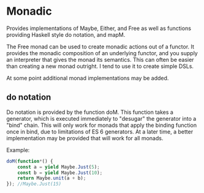 # Monadic #
Provides implementations of Maybe, Either, and Free as well as functions providing Haskell style do notation, and mapM.

The Free monad can be used to create monadic actions out of a functor. It provides the monadic composition of an underlying functor, and you supply an interpreter that gives the monad its semantics. This can often be easier than creating a new monad outright. I tend to use it to create simple DSLs.

At some point additional monad implementations may be added.

## do notation ##
Do notation is provided by the function doM. This function takes a generator, which is executed immediately to "desugar" the generator into a "bind" chain. This will only work for monads that apply the binding function once in bind, due to limitations of ES 6 generators. At a later time, a better implementation may be provided that will work for all monads.

Example:

```javascript
doM(function*() {
	const a = yield Maybe.Just(5);
	const b = yield Maybe.Just(10);
	return Maybe.unit(a + b);
}); //Maybe.Just(15)
```